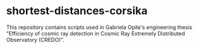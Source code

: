 # shortest-distances-corsika
This repository contains scripts used in Gabriela Opiła's engineering thesis "Efficiency of cosmic ray detection in Cosmic Ray Extremely Distributed Observatory (CREDO)".

